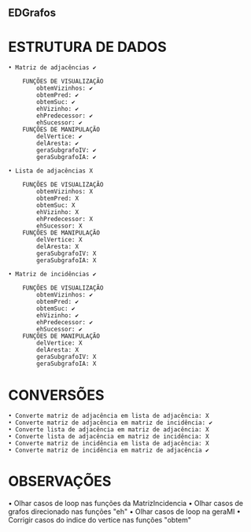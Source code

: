 ## EDGrafos

<h1>ESTRUTURA DE DADOS</h1>

	• Matriz de adjacências ✔
	
		FUNÇÕES DE VISUALIZAÇÃO
			obtemVizinhos: ✔ 
			obtemPred: ✔ 
			obtemSuc: ✔ 
			ehVizinho: ✔ 
			ehPredecessor: ✔ 
			ehSucessor: ✔ 
		FUNÇÕES DE MANIPULAÇÃO
			delVertice: ✔ 
			delAresta: ✔ 
			geraSubgrafoIV: ✔
			geraSubgrafoIA: ✔

	• Lista de adjacências X
	
		FUNÇÕES DE VISUALIZAÇÃO
			obtemVizinhos: X
			obtemPred: X
			obtemSuc: X
			ehVizinho: X
			ehPredecessor: X
			ehSucessor: X
		FUNÇÕES DE MANIPULAÇÃO
			delVertice: X
			delAresta: X
			geraSubgrafoIV: X
			geraSubgrafoIA: X

	• Matriz de incidências ✔
	
		FUNÇÕES DE VISUALIZAÇÃO
			obtemVizinhos: ✔
			obtemPred: ✔
			obtemSuc: ✔
			ehVizinho: ✔
			ehPredecessor: ✔
			ehSucessor: ✔
		FUNÇÕES DE MANIPULAÇÃO
			delVertice: X
			delAresta: X
			geraSubgrafoIV: X
			geraSubgrafoIA: X

<h1>CONVERSÕES</h1>
				
	• Converte matriz de adjacência em lista de adjacência: X
	• Converte matriz de adjacência em matriz de incidência: ✔
	• Converte lista de adjacência em matriz de adjacência: X
	• Converte lista de adjacência em matriz de incidência: X
	• Converte matriz de incidência em lista de adjacência: X
	• Converte matriz de incidência em matriz de adjacência ✔


<h1>OBSERVAÇÕES</h1>
	• Olhar casos de loop nas funções da MatrizIncidencia
	• Olhar casos de grafos direcionado nas funções "eh"
	• Olhar casos de loop na geraMI
	• Corrigir casos do indice do vertice nas funções "obtem"

